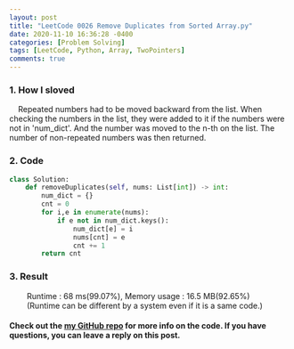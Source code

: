 ```yaml
---
layout: post
title: "LeetCode 0026 Remove Duplicates from Sorted Array.py"
date: 2020-11-10 16:36:28 -0400
categories: [Problem Solving]
tags: [LeetCode, Python, Array, TwoPointers]
comments: true
---
```


### 1. How I sloved
&nbsp;&nbsp;&nbsp;&nbsp;Repeated numbers had to be moved backward from the list. When checking the numbers in the list, they were added to it if the numbers were not in 'num_dict'. And the number was moved to the n-th on the list. The number of non-repeated numbers was then returned. 

### 2. Code
```python
class Solution:
    def removeDuplicates(self, nums: List[int]) -> int:
        num_dict = {}
        cnt = 0
        for i,e in enumerate(nums):
            if e not in num_dict.keys():
                num_dict[e] = i
                nums[cnt] = e
                cnt += 1
        return cnt
```

### 3. Result
&nbsp;&nbsp;&nbsp;&nbsp;&nbsp;&nbsp;&nbsp;&nbsp;Runtime : 68 ms(99.07%), Memory usage : 16.5 MB(92.65%)  
&nbsp;&nbsp;&nbsp;&nbsp;&nbsp;&nbsp;&nbsp;&nbsp;(Runtime can be different by a system even if it is a same code.)

#### Check out the [my GitHub repo][hyuk-gh] for more info on the code. If you have questions, you can leave a reply on this post.
[hyuk-gh]:   https://github.com/dlgur1994/StudyAlgorithms
